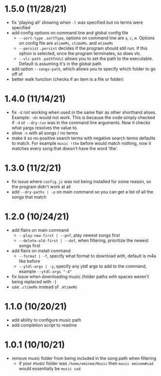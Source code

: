 # 1.5.0 (11/28/21)

<!-- prettier-ignore -->
- fix 'playing all' showing when `-l` was specified but no terms were specified
- add config options on command line and global config file
  - `--sort-type` `.sortType`, options on command line are `a`, `c`, `m`. Options on config file are `atimeMs`, `ctimeMs`. and `mtimeMs`
  - `--persist` `.persist` decides if the program should still run. If this option is selected, once the program terminates, so does vlc.
  - `--vlc-path` `.pathToVLC` allows you to set the path to the executable. Default is assuming it's in the global path
- add option `--songs-path`, which allows you to specify which folder to go off of
- better walk function (checks if an item is a file or folder)

# 1.4.0 (11/14/21)

<!-- prettier-ignore -->
- fix `-d` not working when used in the same flair as other shorthand alises. Example: `-dn` would not work. This is because the code simply checked if `-d` or `--dry-run` was in the command line arguments. Now it checks what yargs resolves the value to.
- allow `-n` with all songs / no terms
- make it so no positive search terms with negative search terms defaults to match. For example `music !the` before would match nothing, now it matches every song that doesn't have the word 'the'.

# 1.3.0 (11/2/21)

<!-- prettier-ignore -->
- fix issue where `config.js` was not being installed for some reason, so the program didn't work at all
- add `--dry-paths | -p` on main command so you can get a list of all the songs that match

# 1.2.0 (10/24/21)

<!-- prettier-ignore -->
- add flairs on main command
  - `--play-new-first | --pnf`, play newest songs first
  - `--delete-old-first | --dof`, when filtering, prioritize the newest songs first
- add flairs on install command
  - `--format | -f`, specify what format to download with, default is m4a like before
  - `--ytdl-args | -y`, specify any ytdl args to add to the command, example `--ytdl-args "-4"`
- fix issue when downloading music (folder paths with spaces weren't being replaced with `-`)
- use `.ctimeMs` instead of `.mtimeMs`

# 1.1.0 (10/20/21)

<!-- prettier-ignore -->
- add ability to configure music path
- add completion script to readme

# 1.0.1 (10/10/21)

<!-- prettier-ignore -->
- remove music folder from being included in the song path when filtering
  - if your music folder was `/home/eminem/Music` then `music eminem#sad` would
  essentially be `music sad`
